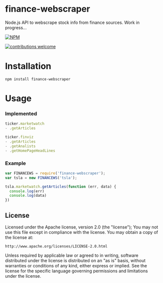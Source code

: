 # finance-webscraper

Node.js API to webscrape stock info from finance sources. Work in progress...

[![NPM](https://nodei.co/npm/finance-webscraper?mini=true)](https://npmjs.org/package/finance-webscraper)

[![contributions welcome](https://img.shields.io/badge/contributions-welcome-brightgreen.svg?style=flat)](https://github.com/nunokisc/finance-webscraper)


# Installation

```
npm install finance-webscraper
```

# Usage

### Implemented
```js
ticker.marketwatch
- .getArticles

ticker.finviz
- .getArticles
- .getAnalists
- .getHomePageHeadLines
```

### Example

```js
var FINANCEWS = require('finance-webscraper');
var tsla = new FINANCEWS('tsla');

tsla.marketwatch.getArticles(function (err, data) {
  console.log(err)
  console.log(data)
})
```



## License

Licensed under the Apache license, version 2.0 (the "license"); You may not use this file except in compliance with the license. You may obtain a copy of the license at:

    http://www.apache.org/licenses/LICENSE-2.0.html

Unless required by applicable law or agreed to in writing, software distributed under the license is distributed on an "as is" basis, without warranties or conditions of any kind, either express or implied. See the license for the specific language governing permissions and limitations under the license.